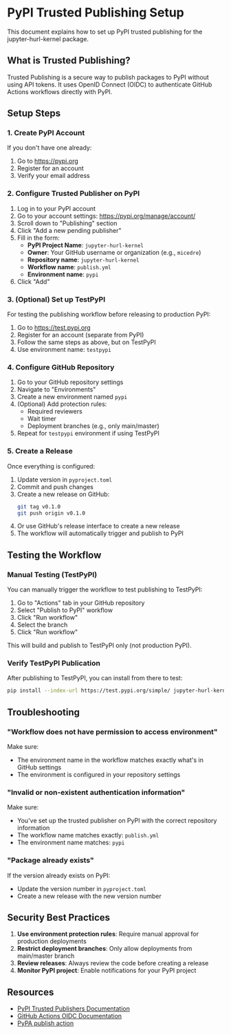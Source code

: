 # PyPI Trusted Publishing Setup

This document explains how to set up PyPI trusted publishing for the jupyter-hurl-kernel package.

## What is Trusted Publishing?

Trusted Publishing is a secure way to publish packages to PyPI without using API tokens. It uses OpenID Connect (OIDC) to authenticate GitHub Actions workflows directly with PyPI.

## Setup Steps

### 1. Create PyPI Account

If you don't have one already:
1. Go to https://pypi.org
2. Register for an account
3. Verify your email address

### 2. Configure Trusted Publisher on PyPI

1. Log in to your PyPI account
2. Go to your account settings: https://pypi.org/manage/account/
3. Scroll down to "Publishing" section
4. Click "Add a new pending publisher"
5. Fill in the form:
   - **PyPI Project Name**: `jupyter-hurl-kernel`
   - **Owner**: Your GitHub username or organization (e.g., `micedre`)
   - **Repository name**: `jupyter-hurl-kernel`
   - **Workflow name**: `publish.yml`
   - **Environment name**: `pypi`
6. Click "Add"

### 3. (Optional) Set up TestPyPI

For testing the publishing workflow before releasing to production PyPI:

1. Go to https://test.pypi.org
2. Register for an account (separate from PyPI)
3. Follow the same steps as above, but on TestPyPI
4. Use environment name: `testpypi`

### 4. Configure GitHub Repository

1. Go to your GitHub repository settings
2. Navigate to "Environments"
3. Create a new environment named `pypi`
4. (Optional) Add protection rules:
   - Required reviewers
   - Wait timer
   - Deployment branches (e.g., only main/master)
5. Repeat for `testpypi` environment if using TestPyPI

### 5. Create a Release

Once everything is configured:

1. Update version in `pyproject.toml`
2. Commit and push changes
3. Create a new release on GitHub:
   ```bash
   git tag v0.1.0
   git push origin v0.1.0
   ```
4. Or use GitHub's release interface to create a new release
5. The workflow will automatically trigger and publish to PyPI

## Testing the Workflow

### Manual Testing (TestPyPI)

You can manually trigger the workflow to test publishing to TestPyPI:

1. Go to "Actions" tab in your GitHub repository
2. Select "Publish to PyPI" workflow
3. Click "Run workflow"
4. Select the branch
5. Click "Run workflow"

This will build and publish to TestPyPI only (not production PyPI).

### Verify TestPyPI Publication

After publishing to TestPyPI, you can install from there to test:

```bash
pip install --index-url https://test.pypi.org/simple/ jupyter-hurl-kernel
```

## Troubleshooting

### "Workflow does not have permission to access environment"

Make sure:
- The environment name in the workflow matches exactly what's in GitHub settings
- The environment is configured in your repository settings

### "Invalid or non-existent authentication information"

Make sure:
- You've set up the trusted publisher on PyPI with the correct repository information
- The workflow name matches exactly: `publish.yml`
- The environment name matches: `pypi`

### "Package already exists"

If the version already exists on PyPI:
- Update the version number in `pyproject.toml`
- Create a new release with the new version number

## Security Best Practices

1. **Use environment protection rules**: Require manual approval for production deployments
2. **Restrict deployment branches**: Only allow deployments from main/master branch
3. **Review releases**: Always review the code before creating a release
4. **Monitor PyPI project**: Enable notifications for your PyPI project

## Resources

- [PyPI Trusted Publishers Documentation](https://docs.pypi.org/trusted-publishers/)
- [GitHub Actions OIDC Documentation](https://docs.github.com/en/actions/deployment/security-hardening-your-deployments/about-security-hardening-with-openid-connect)
- [PyPA publish action](https://github.com/pypa/gh-action-pypi-publish)
